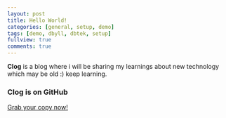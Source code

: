 ```yaml
---
layout: post
title: Hello World!
categories: [general, setup, demo]
tags: [demo, dbyll, dbtek, setup]
fullview: true
comments: true
---
```


**Clog** is a blog where i will be sharing my learnings about new technology which may be old :) keep learning.  

### Clog is on GitHub

<a class="btn btn-default" href="https://github.com/sdharshraj/sdharshraj.github.io">Grab your copy now!</a>
